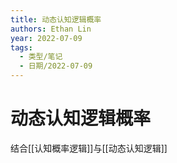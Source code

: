 ```yaml
---
title: 动态认知逻辑概率
authors: Ethan Lin
year: 2022-07-09 
tags:
  - 类型/笔记 
  - 日期/2022-07-09 
---
```



# 动态认知逻辑概率







结合[[认知概率逻辑]]与[[动态认知逻辑]]


